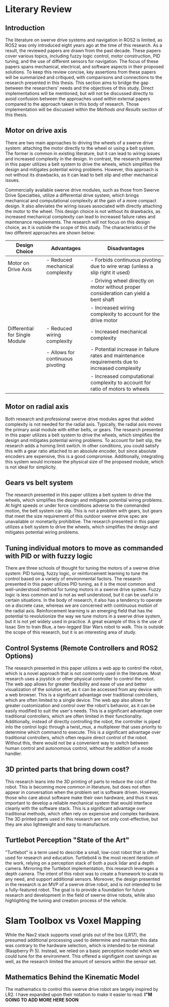 <!-- Structure of Lit Review:

- Synthesis 
- Critique
- Contrast
- Connection
- Gaps in Literature that My Research Addresses (My Niche)


* A well-constrained system is an intelligent and useful system

Links and Notes:

# Swerve Drive

(LR1) https://ieeexplore.ieee.org/document/10063871
    - Fuzzy logic control for swerve drive robots
    - I don't understand why they used fuzzy logic. Why not use PID instead, and if you want the motor to move fast or slow than you can just use a threshold that you wouldn't want the motor to exceed.
    - It also doesn't generalize to continuous angular control, as it's focus is on discrete values of the steering angle
    - Rise time of angle set seems really long, I don't understand why it was almost 9 seconds

(LR2) https://ieeexplore.ieee.org/document/10307118
    - Term "Azimuth Motors" used to describe swerve drive motors
    - They talk about the construction of their differential drive in this paper, and how other people put the motor directly on the wheel itself. I could also talk about this
    - They use gears for all their things, whereas mine is a belt system
    - 3D printed hubs
    - Their drive motor is going to get its wiring caught the more the wheel pivots, which is a problem I don't have to deal with
    - Their math was good, I used a great deal of that to inspire mine
    - I largely agree with their architecture. I like the distributed motor drivers, but that is almost a default decision with dealing with BLDC
    - They used a joystick, I used Nav2 and ROS2
    - I use a modulous operator to govern the critical point of change between 6.27 and 0 radians, they use some 'if' statement logic

(LR3) https://ieeexplore.ieee.org/document/10242502
    - Great interpretation of brushless DC motor requimrenets given the robot specifications
    - Also using a slip ring for the wiring, which doesn't make sense. They could've avoided that whole design by using the encoder directly on the motor, and enabling a homing sequence in the event of belt slippage
    - BTN Driver
    - They used PID tuning for their drive and steering motors, smart. Maybe I should also do this. It would be a nice addition/give extra data to the thesis

(LR4) https://ieeexplore.ieee.org/document/9752654
    - Seriously not useful. Too many open-ended statements, honestly just a summary of the state of the art. No real conclusions or anything useful

(LR5) https://ieeexplore.ieee.org/document/9593947
    - Great idea to use straight line tragectories to validate the control system. I should do this too, if time allows
    ( I could talk about tuning the Nav2 params to make the vehicle get there faster)

(LR6) https://ieeexplore.ieee.org/document/10242512
    - Discussion of error when trying to achieve a certain x and y position. However, this error condition is handled within Nav2, where it determines if it needs to re-plan based on the achieved final position
    - It also did planned trajectory path testing, which I could absolutely do

(LR7) https://ieeexplore.ieee.org/document/10698061
    - Drive motor is not in a differential drive format, and will cause wires to get caught in the wheel. I don't have this problem, as my motors are on the outside of the wheel, and the wires are routed through the chassis
    - Their communication schema was interesting with a PS4 controller, I can show my webapp as a counterpoint to this

(LR8) https://ieeexplore.ieee.org/document/6717252
    - A single motor that drives all the pivots by a chain? Yeah, that's not a good idea mechanically. Especially at this scale, without using tensioners
    - Actually, I don't like their design, but they had some great insight into managing battery consumption and power management. I should look into this more

# Navigation in ROS

(LR9) https://ieeexplore.ieee.org/document/9593984
    - This is just a turtlebot. They have an RPLidar (equivalent) on the top of the robot, and a Raspberry Pi Pico. Using Micro-Ros. Using Cartographer (Google I think?).  

(LR10) https://ieeexplore.ieee.org/document/10252030
    - Dynamic actors in the environment with the robot. HuNav agents
    - Slightly out of scope, I think making this work with my setup would cause a large delay. I'd like to talk about the intents of this paper, though, and suggest ways Nav2 might be able to do this. Maybe I can spawn a random box in the environment and have the robot navigate around it dynamically?

(LR11) https://ieeexplore.ieee.org/document/8645984
    - This experimented with changed the sensor set (Lidar or Lidar + RGB-D Camera).
    - Once the wheels are PID tuned, I could play around with max speed and how that impacts the straight line error

(LR12) https://www.swervedrivespecialties.com/

(LR13) https://docs.wpilib.org/en/stable/docs/software/kinematics-and-odometry/swerve-drive-kinematics.html

(LR14) https://www.turtlebot.com/

(LR15) https://nav2.org/

(LR16) https://github.com/SteveMacenski/slam_toolbox

(LR17) https://github.com/ros-navigation/navigation2/blob/humble/nav2_voxel_grid/README.md

-->

# Literary Review

## Introduction

The literature on swerve drive systems and navigation in ROS2 is limited, as ROS2 was only introduced eight years ago at the time of this research. As a result, the reviewed papers are drawn from the past decade. These papers cover various topics, including fuzzy logic control, motor construction, PID tuning, and the use of different sensors for navigation. The focus of these papers spans mechanical, electrical, and software aspects in their proposed solutions. To keep this review concise, key assertions from these papers will be summarized and critiqued, with comparisons and connections to the research presented in this thesis. This section aims to bridge the gap between the researchers' needs and the objectives of this study. Direct implementations will be mentioned, but will not be discussed directly to avoid confusion between the approaches used within external papers compared to the approach taken in this body of research. Those implementation will be discussed within the *Methods and Results* section of this thesis.

## Motor on drive axis

There are two main approaches to driving the wheels of a swerve drive system: attaching the motor directly to the wheel or using a belt system. The former is common in existing literature, but it can lead to wiring issues and increased complexity in the design. In contrast, the research presented in this paper utilizes a belt system to drive the wheels, which simplifies the design and mitigates potential wiring problems. However, this approach is not without its drawbacks, as it can lead to belt slip and other mechanical issues.

Commercially available swerve drive modules, such as those from Swerve Drive Specialties, utilize a differential drive system, which brings mechanical and computational complexity at the gain of a more compact design. It also alleviates the wiring issues associated with directly attaching the motor to the wheel. This design choice is not without its drawbacks, as increased mechanical complexity can lead to increased failure rates and maintenance requirements. The research will not focus on this design choice, as it is outside the scope of this study. The characteristics of the two different approaches are shown below:

| Design Choice                    | Advantages                               | Disadvantages                                                                                      |
|----------------------------------|------------------------------------------|----------------------------------------------------------------------------------------------------|
| Motor on Drive Axis              | - Reduced mechanical complexity          | - Forbids continuous pivoting due to wire wrap (unless a slip right it used)                       |
|                                  |                                          | - Driving wheel directly on motor without proper consideration can yield a bent shaft              |
|                                  |                                          | - Increased wiring complexity to account for the drive motor                                       |
| Differential for Single Module   | - Reduced wiring complexity              | - Increased mechanical complexity                                                                  |
|                                  | - Allows for continuous pivoting         | - Potential increase in failure rates and maintenance requirements due to increased complexity     |
|                                  |                                          | - Increased computational complexity to account for ratio of motors to wheels                      |

## Motor on radial axis

Both research and professional swerve drive modules agree that added complexity is not needed for the radial axis. Typically, the radial axis moves the primary axial module with either belts, or gears. The research presented in this paper utilizes a belt system to drive the wheels, which simplifies the design and mitigates potential wiring problems. To account for belt slip, the research adds a homing limit switch. In other conditions, you could satisfy this with a gear ratio attached to an absolute encoder, but since absolute encoders are expensive, this is a good compromise. Additionally, integrating this system would increase the physical size of the proposed module, which is not ideal for simplicity.

## Gears vs belt system

The research presented in this paper utilizes a belt system to drive the wheels, which simplifies the design and mitigates potential wiring problems. At hight speeds or under force conditions adverse to the commanded motion, the belt system can slip. This is not a problem with gears, but gears that meet the size requirement of this outdoor swerve drive spec are unavailable or monetarily prohibitive. The research presented in this paper utilizes a belt system to drive the wheels, which simplifies the design and mitigates potential wiring problems.

## Tuning individual motors to move as commanded with PID or with fuzzy logic

There are three schools of thought for tuning the motors of a swerve drive system: PID tuning, fuzzy logic, or reinforcement learning to tune the control based on a variety of environmental factors. The research presented in this paper utilizes PID tuning, as it is the most common and well-understood method for tuning motors in a swerve drive system. Fuzzy logic is less common and is not as well understood, but it can be useful in certain situations. In the body of research, it also has a tendency to operate on a discrete case, whereas we are concerned with continuous motion of the radial axis. Reinforcement learning is an emerging field that has the potential to revolutionize the way we tune motors in a swerve drive system, but it is not yet widely used in practice. A great example of this is the use of Issac Sim to train Blue, a two-legged Star Wars robot to walk. This is outside the scope of this research, but it is an interesting area of study.

## Control Systems (Remote Controllers and ROS2 Options)

The research presented in this paper utilizes a web app to control the robot, which is a novel approach that is not commonly used in the literature. Most research uses a joystick or other physical controller to control the robot. The web app allows for greater flexibility and ease of use and better visualization of the solution set, as it can be accessed from any device with a web browser. This is a significant advantage over traditional controllers, which are often limited to a single device. The web app also allows for greater customization and control over the robot's behavior, as it can be easily modified to suit the user's needs. This is a significant advantage over traditional controllers, which are often limited in their functionality. Additionally, instead of directly controlling the robot, the controller is piped into the control logic through a twist_mux, a multiplexer that uses priority to determine which command to execute. This is a significant advantage over traditional controllers, which often require direct control of the robot. Without this, there would not be a convenient way to switch between human control and autonomous control, without the addition of a mode handler.

## 3D printed parts that bring down cost?

This research leans into the 3D printing of parts to reduce the cost of the robot. This is becoming more common in literature, but does not often appear in conversation when the problem set is software driven. However, those who care about software make their own hardware, and thus it was important to develop a reliable mechanical system that would interface cleanly with the software stack. This is a significant advantage over traditional methods, which often rely on expensive and complex hardware. The 3D printed parts used in this research are not only cost-effective, but they are also lightweight and easy to manufacture. 

## Turtlebot Perception "State of the Art"

"Turtlebot" is a term used to describe a small, low-cost robot that is often used for research and education. Turtlebot4 is the most recent iteration of the work, relying on a perception stack of both a puck lidar and a depth camera. Mirroring the Turtlebot implementation, this research leverages a depth camera. The intent of this robot was to create a framework to scale to any need, and support additional sensors. Moreover, the design presented in the research is an MVP of a swerve drive robot, and is not intended to be a fully-featured robot. The goal is to provide a foundation for future research and development in the field of swerve drive robots, while also highlighting the tuning and creation process of the vehicle.

# Slam Toolbox vs Voxel Mapping

While the Nav2 stack supports voxel grids out of the box (LR17), the presumed additional processing used to determine and maintain this data was contrary to the hardware selection, which is intended to be minimal (Raspberry Pi 5). Instead, we relied on a basic perception model which we could tune for the environment. This offered a signifigant cost savings as well, as the research limited the amount of sensors within the sensor set. 

## Mathematics Behind the Kinematic Model

The mathematics to control this swerve drive robot are largely inspired by LR2. I have expanded upon their notation to make it easier to read. **I"M GOING TO ADD MORE HERE SOON**
